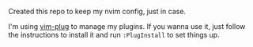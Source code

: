 Created this repo to keep my nvim config, just in case.

I'm using [vim-plug](https://github.com/junegunn/vim-plug) to manage my plugins. 
If you wanna use it, just follow the instructions to install it and run ```:PlugInstall``` to set things up.
